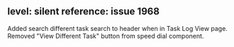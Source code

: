level: silent
reference: issue 1968
---
Added search different task search to header when in Task Log View page. Removed "View Different Task" button from speed dial component.
